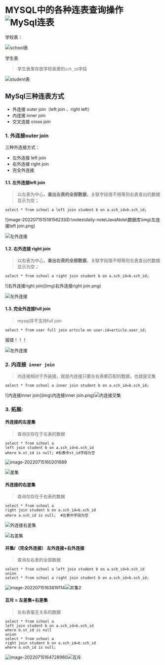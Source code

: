 # MYSQL中的各种连表查询操作![MySql连表](D:\notes\daily-note\JavaNote\数据库\img\MySql连表.png)

学校表：

![school表](img\school表.png)

学生表

> 学生表里存放学校表里的`sch_id`字段

![student表](img\student表.png)

## MySql三种连表方式

- 外连接 outer join（left join 、right left）
- 内连接 inner join
- 交叉连接 cross join 

### 1. 外连接outer join

三种外连接方式：

- 左外连接 left join
- 右外连接 right join
- 完全外连接



#### 1.1. 左外连接left join

> 以左表为中心，**查出左表的全部数据**，关联字段值不相等则右表查出的数据显示为空；

```mysql
select * from school a left join student b on a.sch_id=b.sch_id;
```

![image-20220715151815623](D:\notes\daily-note\JavaNote\数据库\img\左连接left join.png)

![左外连接](img\左外连接.png)

#### 1.2. 右外连接 right join

> 以右表为中心，**查出右表的全部数据**，关联字段值不相等则左表查出的数据显示为空；

```mysql
select * from school a right join student b on a.sch_id=b.sch_id;
```

![右外连接right join](img\右外连接right join.png)

![左外连接](img\右外连接.png)

#### 1.3. 完全外连接full join

> mysql并不支持full join
>

```mysql
select * from user full join article on user.id=article.user_id;
```

报错！！！

![左外连接](img\完全外连接.png)

### 2. 内连接` inner join`

> 内连接相对于外链接，就是内连接只要左右表都匹配的数据，也就是交集
>

```mysql
select * from school a inner join student b on a.sch_id=b.sch_id;
```

![内连接inner join](img\内连接inner join.png)![内连接交集](img\内连接交集.png)



### 3. 拓展:

#### 外连接的左差集

> 查询仅存在于左表的数据

```mysql
select * from school a 
left join student b on a.sch_id=b.sch_id 
where b.st_id is null; #右表中st_id字段为空
```

![image-20220715160201689](D:\notes\daily-note\JavaNote\数据库\img\外连接差集.png)

![差集](img\差集.png)

#### 外连接的右差集

> 查询仅存在于右表的数据

```mysql
select * from school a 
right join student b on a.sch_id=b.sch_id 
where a.sch_id is null;  #左表中字段为空
```

![外连接右差集](img\外连接右差集.png)

![右差集](img\右差集.png)

#### 并集/（完全外连接） 左外连接+右外连接

> 查询左右表的全部数据

```mysql
select * from school a left join student b on a.sch_id=b.sch_id
union 
select * from school a right join student b on a.sch_id=b.sch_id;
```

![image-20220715163819114](D:\notes\daily-note\JavaNote\数据库\img\并集.png)![并集2](img\并集2.png)

#### 互斥 = 左差集+右差集

> 左右表毫无关系的数据

```mysql
select * from school a 
left join student b on a.sch_id=b.sch_id 
where b.st_id is null 
union 
select * from school a 
right join student b on a.sch_id=b.sch_id 
where a.sch_id is null;
```

![image-20220715164728960](img\互斥1.png)![互斥](img\互斥.png)